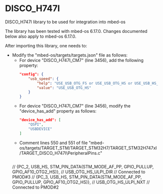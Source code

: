 # DISCO_H747I
DISCO_H747I library to be used for integration into mbed-os

The library has been tested with mbed-os 6.17.0. Changes documented
below also apply to mbed-os 6.17.0.

After importing this library, one needs to: 
- Modify the "mbed-os/targets/targets.json" file as follows:
   - For device "DISCO_H747I_CM7" (line 3456), add the following property:
      ```json
      "config": {
          "usb_speed": {
              "help": "USE_USB_OTG_FS or USE_USB_OTG_HS or USE_USB_HS_IN_FS",
              "value": "USE_USB_OTG_HS"
          }
      }
      ```
   - For device "DISCO_H747I_CM7" (line 3456), modify the "device_has_add" property
   as follows:
      ```json
      "device_has_add": [
          "QSPI",
          "USBDEVICE"
      ]
      ```
   - Comment lines 550 and 551 of file "mbed-os/targets/TARGET_STM/TARGET_STM32H7/TARGET_STM32H747xI/TARGET_DISCO_H747I\PeripheralPins.c"
     ```cpp
    // {PC_2,      USB_HS, STM_PIN_DATA(STM_MODE_AF_PP, GPIO_PULLUP, GPIO_AF10_OTG2_HS)}, // USB_OTG_HS_ULPI_DIR // Connected to PMOD\#3
    // {PC_3,      USB_HS, STM_PIN_DATA(STM_MODE_AF_PP, GPIO_PULLUP, GPIO_AF10_OTG2_HS)}, // USB_OTG_HS_ULPI_NXT // Connected to PMOD\#2
     ```
